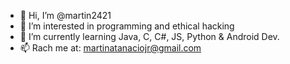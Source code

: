 - 👋 Hi, I’m @martin2421
- 👀 I’m interested in programming and ethical hacking
- 🌱 I’m currently learning Java, C, C#, JS, Python & Android Dev.
- 📫 Rach me at: martinatanaciojr@gmail.com

<!---
martin2421/martin2421 is a ✨ special ✨ repository because its `README.md` (this file) appears on your GitHub profile.
You can click the Preview link to take a look at your changes.
--->
